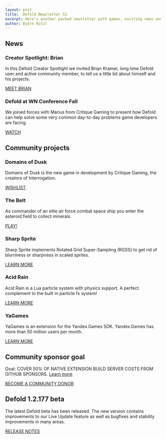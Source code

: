 ```yaml
---
layout: post
title:  Defold Newsletter 51
excerpt: Here's another packed newsletter with games, exciting news and the latest release notes.
author: Björn Ritzl
---
```


## News

### Creator Spotlight: Brian
In this Defold Creator Spotlight we invited Brian Kramer, long time Defold user and active community member, to tell us a little bit about himself and his projects.

[MEET BRIAN](https://defold.com/2020/11/05/Creator-spotlight-Brian-Kramer/?utm_source=sendinblue&utm_campaign=Newsletter_51&utm_medium=email)


### Defold at WN Conference Fall
We joined forces with Marius from Critique Gaming to present how Defold can help solve some very common day-to-day problems game developers are facing.

[WATCH](https://www.youtube.com/watch?v=nYux2R5Su9w&feature=emb_logo&utm_source=sendinblue&utm_campaign=Newsletter_51&utm_medium=email)


## Community projects

### Domains of Dusk
Domains of Dusk is the new game in development by Critique Gaming, the creators of Interrogation.

[WISHLIST](https://store.steampowered.com/app/1462290/Domains_of_Dusk/?utm_source=sendinblue&utm_campaign=Newsletter_51&utm_medium=email)


### The Belt
As commander of an elite air force combat space ship you enter the asteroid field to collect minerals.

[PLAY!](https://play.google.com/store/apps/details?id=com.qiccoding.uk.ltd&utm_source=sendinblue&utm_campaign=Newsletter_51&utm_medium=email)


### Sharp Sprite
Sharp Sprite implements Rotated Grid Super-Sampling (RGSS) to get rid of blurriness or sharpness in scaled sprites.

[LEARN MORE](https://forum.defold.com/t/sharp-sprite-rgss-for-defold/66840?utm_source=sendinblue&utm_campaign=Newsletter_51&utm_medium=email)


### Acid Rain
Acid Rain is a Lua particle system with physics support. A perfect complement to the built in particle fx system!

[LEARN MORE](https://forum.defold.com/t/acid-rain-a-single-file-pure-lua-particle-system-for-defold/66912?utm_source=sendinblue&utm_campaign=Newsletter_51&utm_medium=email)


### YaGames
YaGames is an extension for the Yandex.Games SDK. Yandex.Games has more than 50 million users per month.

[LEARN MORE](https://forum.defold.com/t/yagames-yandex-games-sdk-for-defold/66810?utm_source=sendinblue&utm_campaign=Newsletter_51&utm_medium=email)


## Community sponsor goal

Goal: COVER 50% OF NATIVE EXTENSION BUILD SERVER COSTS FROM GITHUB SPONSORS. [Learn more](https://github.com/sponsors/defold)

[BECOME A COMMUNITY DONOR](https://github.com/sponsors/defold)


## Defold 1.2.177 beta

The latest Defold beta has been released. The new version contains improvements to our Live Update feature as well as bugfixes and stability improvements in many areas.

[RELEASE NOTES](https://forum.defold.com/t/defold-1-2-177-beta/66892?utm_source=sendinblue&utm_campaign=Newsletter_51&utm_medium=email)
